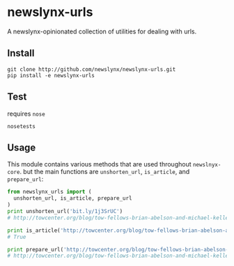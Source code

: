 newslynx-urls
========
A newslynx-opinionated collection of utilities for dealing with urls.


## Install
```
git clone http://github.com/newslynx/newslynx-urls.git
pip install -e newslynx-urls
```

## Test
requires `nose`
```
nosetests
```

## Usage
This module contains various methods that are used throughout `newslnyx-core`.
but the main functions are `unshorten_url`, `is_article`, and `prepare_url`:

```python
from newslynx_urls import (
  unshorten_url, is_article, prepare_url
)
print unshorten_url('bit.ly/1j3SrUC')
# http://towcenter.org/blog/tow-fellows-brian-abelson-and-michael-keller-to-study-the-impact-of-journalism

print is_article('http://towcenter.org/blog/tow-fellows-brian-abelson-and-michael-keller-to-study-the-impact-of-journalism')
# True

print prepare_url('http://towcenter.org/blog/tow-fellows-brian-abelson-and-michael-keller-to-study-the-impact-of-journalism/?q=lfjad&f=lkfdjsal')
# http://towcenter.org/blog/tow-fellows-brian-abelson-and-michael-keller-to-study-the-impact-of-journalism
```